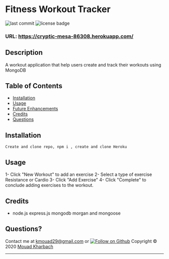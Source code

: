 # Fitness Workout Tracker

![last commit](https://img.shields.io/github/last-commit/siirmouad/Fitness-Trackr?style=flat-square) ![license badge](https://img.shields.io/github/license/siirmouad/Fitness-Trackr?style=flat-square)

### URL: https://cryptic-mesa-86308.herokuapp.com/

## Description

A workout application that help users create and track their workouts using MongoDB

## Table of Contents

- [Installation](#installation)
- [Usage](#usage)
- [Future Enhancements](#future-enhancements)
- [Credits](#Credits)
- [Questions](#questions)

## Installation

```
Create and clone repo, npm i , create and clone Heroku
```

## Usage

1- Click "New Workout" to add an exercise
2- Select a type of exercise Resistance or Cardio
3- Click "Add Exercise"
4- Click "Complete" to conclude adding exercises to the workout.

## Credits

- node.js express.js mongodb morgan and mongoose

## Questions?

Contact me at [kmouad29@gmail.com](mailto:kmouad29@gmail.com)
or [![Follow on Github](https://img.shields.io/github/followers/siirmouad?label=Follow&style=social)](http://www.github.com/siirmouad)
Copyright © 2020 [Mouad Kharbach](http://www.github.com/siirmouad)

---
